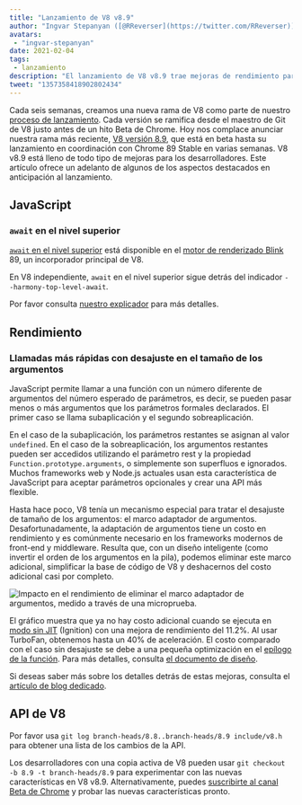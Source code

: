 ```yaml
---
title: "Lanzamiento de V8 v8.9"
author: "Ingvar Stepanyan ([@RReverser](https://twitter.com/RReverser)), esperando una llamada"
avatars:
 - "ingvar-stepanyan"
date: 2021-02-04
tags:
 - lanzamiento
description: "El lanzamiento de V8 v8.9 trae mejoras de rendimiento para llamadas con desajuste en el tamaño de los argumentos."
tweet: "1357358418902802434"
---
```

Cada seis semanas, creamos una nueva rama de V8 como parte de nuestro [proceso de lanzamiento](https://v8.dev/docs/release-process). Cada versión se ramifica desde el maestro de Git de V8 justo antes de un hito Beta de Chrome. Hoy nos complace anunciar nuestra rama más reciente, [V8 versión 8.9](https://chromium.googlesource.com/v8/v8.git/+log/branch-heads/8.9), que está en beta hasta su lanzamiento en coordinación con Chrome 89 Stable en varias semanas. V8 v8.9 está lleno de todo tipo de mejoras para los desarrolladores. Este artículo ofrece un adelanto de algunos de los aspectos destacados en anticipación al lanzamiento.

<!--truncate-->
## JavaScript

### `await` en el nivel superior

[`await` en el nivel superior](https://v8.dev/features/top-level-await) está disponible en el [motor de renderizado Blink](https://www.chromium.org/blink) 89, un incorporador principal de V8.

En V8 independiente, `await` en el nivel superior sigue detrás del indicador `--harmony-top-level-await`.

Por favor consulta [nuestro explicador](https://v8.dev/features/top-level-await) para más detalles.

## Rendimiento

### Llamadas más rápidas con desajuste en el tamaño de los argumentos

JavaScript permite llamar a una función con un número diferente de argumentos del número esperado de parámetros, es decir, se pueden pasar menos o más argumentos que los parámetros formales declarados. El primer caso se llama subaplicación y el segundo sobreaplicación.

En el caso de la subaplicación, los parámetros restantes se asignan al valor `undefined`. En el caso de la sobreaplicación, los argumentos restantes pueden ser accedidos utilizando el parámetro rest y la propiedad `Function.prototype.arguments`, o simplemente son superfluos e ignorados. Muchos frameworks web y Node.js actuales usan esta característica de JavaScript para aceptar parámetros opcionales y crear una API más flexible.

Hasta hace poco, V8 tenía un mecanismo especial para tratar el desajuste de tamaño de los argumentos: el marco adaptador de argumentos. Desafortunadamente, la adaptación de argumentos tiene un costo en rendimiento y es comúnmente necesario en los frameworks modernos de front-end y middleware. Resulta que, con un diseño inteligente (como invertir el orden de los argumentos en la pila), podemos eliminar este marco adicional, simplificar la base de código de V8 y deshacernos del costo adicional casi por completo.

![Impacto en el rendimiento de eliminar el marco adaptador de argumentos, medido a través de una microprueba.](/_img/v8-release-89/perf.svg)

El gráfico muestra que ya no hay costo adicional cuando se ejecuta en [modo sin JIT](https://v8.dev/blog/jitless) (Ignition) con una mejora de rendimiento del 11.2%. Al usar TurboFan, obtenemos hasta un 40% de aceleración. El costo comparado con el caso sin desajuste se debe a una pequeña optimización en el [epílogo de la función](https://source.chromium.org/chromium/chromium/src/+/master:v8/src/compiler/backend/x64/code-generator-x64.cc;l=4905;drc=5056f555010448570f7722708aafa4e55e1ad052). Para más detalles, consulta [el documento de diseño](https://docs.google.com/document/d/15SQV4xOhD3K0omGJKM-Nn8QEaskH7Ir1VYJb9_5SjuM/edit).

Si deseas saber más sobre los detalles detrás de estas mejoras, consulta el [artículo de blog dedicado](https://v8.dev/blog/adaptor-frame).

## API de V8

Por favor usa `git log branch-heads/8.8..branch-heads/8.9 include/v8.h` para obtener una lista de los cambios de la API.

Los desarrolladores con una copia activa de V8 pueden usar `git checkout -b 8.9 -t branch-heads/8.9` para experimentar con las nuevas características en V8 v8.9. Alternativamente, puedes [suscribirte al canal Beta de Chrome](https://www.google.com/chrome/browser/beta.html) y probar las nuevas características pronto.
